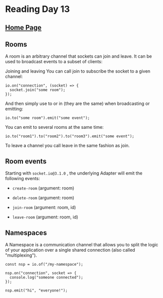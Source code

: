 # Reading Day 13

## [Home Page](/README.md)

## Rooms
A room is an arbitrary channel that sockets can join and leave. It can be used to broadcast events to a subset of clients:

Joining and leaving
You can call join to subscribe the socket to a given channel:

```
io.on("connection", (socket) => {
  socket.join("some room");
});
```
And then simply use to or in (they are the same) when broadcasting or emitting:

```
io.to("some room").emit("some event");
```
You can emit to several rooms at the same time:

```
io.to("room1").to("room2").to("room3").emit("some event");
```

To leave a channel you call leave in the same fashion as join.

## Room events
Starting with `socket.io@3.1.0` , the underlying Adapter will emit the following events:

- `create-room` (argument: room)

- `delete-room` (argument: room)

- `join-room` (argument: room, id)

- `leave-room` (argument: room, id)

## Namespaces
A Namespace is a communication channel that allows you to split the logic of your application over a single shared connection (also called "multiplexing").

```
const nsp = io.of("/my-namespace");

nsp.on("connection", socket => {
  console.log("someone connected");
});

nsp.emit("hi", "everyone!");
```